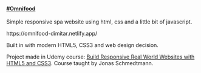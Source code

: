 <h4><a href="https://omnifood-dimitar.netlify.app/" target="_blank">#Omnifood</a></h4>
<p>Simple responsive spa website using html, css and a little bit of javascript.</p>
https://omnifood-dimitar.netlify.app/

<p>Built in with modern HTML5, CSS3 and web design decision.<p>  
<p>Project made in Udemy course: <a href="https://www.udemy.com/course/design-and-develop-a-killer-website-with-html5-and-css3/" target="_blank">Build Responsive Real World Websites with HTML5 and CSS3</a>. Course taught by Jonas Schmedtmann.<p>
